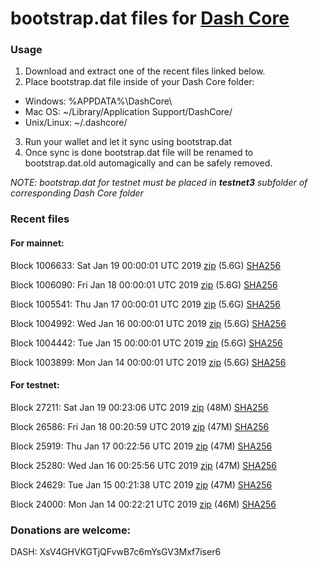 # bootstrap.dat files for [Dash Core](https://www.dash.org)

### Usage

1. Download and extract one of the recent files linked below.
2. Place bootstrap.dat file inside of your Dash Core folder:
 - Windows: %APPDATA%\DashCore\
 - Mac OS: ~/Library/Application Support/DashCore/
 - Unix/Linux: ~/.dashcore/
3. Run your wallet and let it sync using bootstrap.dat
4. Once sync is done bootstrap.dat file will be renamed to bootstrap.dat.old automagically and can be safely removed.

_NOTE: bootstrap.dat for testnet must be placed in **testnet3** subfolder of corresponding Dash Core folder_

### Recent files

#### For mainnet:

Block 1006633: Sat Jan 19 00:00:01 UTC 2019 [zip](https://dash-bootstrap.ams3.digitaloceanspaces.com/mainnet/2019-01-19/bootstrap.dat.zip) (5.6G) [SHA256](https://dash-bootstrap.ams3.digitaloceanspaces.com/mainnet/2019-01-19/sha256.txt)

Block 1006090: Fri Jan 18 00:00:01 UTC 2019 [zip](https://dash-bootstrap.ams3.digitaloceanspaces.com/mainnet/2019-01-18/bootstrap.dat.zip) (5.6G) [SHA256](https://dash-bootstrap.ams3.digitaloceanspaces.com/mainnet/2019-01-18/sha256.txt)

Block 1005541: Thu Jan 17 00:00:01 UTC 2019 [zip](https://dash-bootstrap.ams3.digitaloceanspaces.com/mainnet/2019-01-17/bootstrap.dat.zip) (5.6G) [SHA256](https://dash-bootstrap.ams3.digitaloceanspaces.com/mainnet/2019-01-17/sha256.txt)

Block 1004992: Wed Jan 16 00:00:01 UTC 2019 [zip](https://dash-bootstrap.ams3.digitaloceanspaces.com/mainnet/2019-01-16/bootstrap.dat.zip) (5.6G) [SHA256](https://dash-bootstrap.ams3.digitaloceanspaces.com/mainnet/2019-01-16/sha256.txt)

Block 1004442: Tue Jan 15 00:00:01 UTC 2019 [zip](https://dash-bootstrap.ams3.digitaloceanspaces.com/mainnet/2019-01-15/bootstrap.dat.zip) (5.6G) [SHA256](https://dash-bootstrap.ams3.digitaloceanspaces.com/mainnet/2019-01-15/sha256.txt)

Block 1003899: Mon Jan 14 00:00:01 UTC 2019 [zip](https://dash-bootstrap.ams3.digitaloceanspaces.com/mainnet/2019-01-14/bootstrap.dat.zip) (5.6G) [SHA256](https://dash-bootstrap.ams3.digitaloceanspaces.com/mainnet/2019-01-14/sha256.txt)


#### For testnet:

Block 27211: Sat Jan 19 00:23:06 UTC 2019 [zip](https://dash-bootstrap.ams3.digitaloceanspaces.com/testnet/2019-01-19/bootstrap.dat.zip) (48M) [SHA256](https://dash-bootstrap.ams3.digitaloceanspaces.com/testnet/2019-01-19/sha256.txt)

Block 26586: Fri Jan 18 00:20:59 UTC 2019 [zip](https://dash-bootstrap.ams3.digitaloceanspaces.com/testnet/2019-01-18/bootstrap.dat.zip) (47M) [SHA256](https://dash-bootstrap.ams3.digitaloceanspaces.com/testnet/2019-01-18/sha256.txt)

Block 25919: Thu Jan 17 00:22:56 UTC 2019 [zip](https://dash-bootstrap.ams3.digitaloceanspaces.com/testnet/2019-01-17/bootstrap.dat.zip) (47M) [SHA256](https://dash-bootstrap.ams3.digitaloceanspaces.com/testnet/2019-01-17/sha256.txt)

Block 25280: Wed Jan 16 00:25:56 UTC 2019 [zip](https://dash-bootstrap.ams3.digitaloceanspaces.com/testnet/2019-01-16/bootstrap.dat.zip) (47M) [SHA256](https://dash-bootstrap.ams3.digitaloceanspaces.com/testnet/2019-01-16/sha256.txt)

Block 24629: Tue Jan 15 00:21:38 UTC 2019 [zip](https://dash-bootstrap.ams3.digitaloceanspaces.com/testnet/2019-01-15/bootstrap.dat.zip) (47M) [SHA256](https://dash-bootstrap.ams3.digitaloceanspaces.com/testnet/2019-01-15/sha256.txt)

Block 24000: Mon Jan 14 00:22:21 UTC 2019 [zip](https://dash-bootstrap.ams3.digitaloceanspaces.com/testnet/2019-01-14/bootstrap.dat.zip) (46M) [SHA256](https://dash-bootstrap.ams3.digitaloceanspaces.com/testnet/2019-01-14/sha256.txt)


### Donations are welcome:

DASH: XsV4GHVKGTjQFvwB7c6mYsGV3Mxf7iser6
